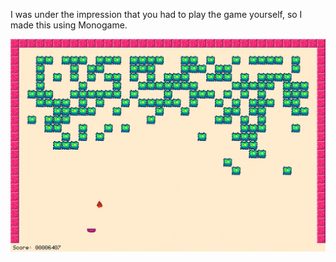 I was under the impression that you had to play the game yourself,
so I made this using Monogame.

![A screenshot](./image.jpg)

